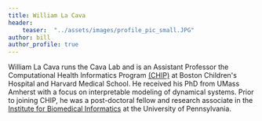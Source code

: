 ```yaml
---
title: William La Cava
header: 
    teaser:  "../assets/images/profile_pic_small.JPG"
author: bill
author_profile: true
---
```


William La Cava runs the Cava Lab and is an Assistant Professor the Computational Health Informatics Program [(CHIP)](chip.org) at Boston Children's Hospital and Harvard Medical School. 
He received his PhD from UMass Amherst with a focus on interpretable modeling of dynamical systems. 
Prior to joining CHIP, he was a post-doctoral fellow and research associate in the [Institute for Biomedical Informatics](https://ibi.med.upenn.edu/) at the University of Pennsylvania. 
